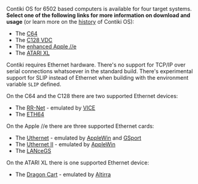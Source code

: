 Contiki OS for 6502 based computers is available for four target systems. **Select one of the following links for more information on download and usage** (or learn more on the [history](https://github.com/oliverschmidt/contiki/wiki/History) of Contiki OS):
- The [C64](https://github.com/oliverschmidt/contiki/wiki/C64)
- The [C128 VDC](https://github.com/oliverschmidt/contiki/wiki/C128)
- The [enhanced Apple //e](https://github.com/oliverschmidt/contiki/wiki/Apple-II)
- The [ATARI XL](https://github.com/oliverschmidt/contiki/wiki/ATARI)

Contiki requires Ethernet hardware. There's no support for TCP/IP over serial connections whatsoever in the standard build. There's experimental support for SLIP instead of Ethernet when building with the environment variable `SLIP` defined.

On the C64 and the C128 there are two supported Ethernet devices:
- The [RR-Net](http://wiki.icomp.de/wiki/RR-Net) - emulated by [VICE](https://vice-emu.sourceforge.io/)
- The [ETH64](https://www.ide64.org/eth64.html)

On the Apple //e there are three supported Ethernet cards:
- The [Uthernet](https://web.archive.org/web/20150323031638/http://a2retrosystems.com/products.htm) - emulated by [AppleWin](https://github.com/AppleWin/AppleWin) and [GSport](https://david-schmidt.github.io/gsport/)
- The [Uthernet II](https://a2retrosystems.com/products.htm) - emulated by [AppleWin](https://github.com/AppleWin/AppleWin)
- The [LANceGS](https://web.archive.org/web/20010331001718/http://lancegs.a2central.com:80/)

On the ATARI XL there is one supported Ethernet device:
- The [Dragon Cart](https://www.atari8ethernet.com/) - emulated by [Altirra](http://www.virtualdub.org/altirra.html)
